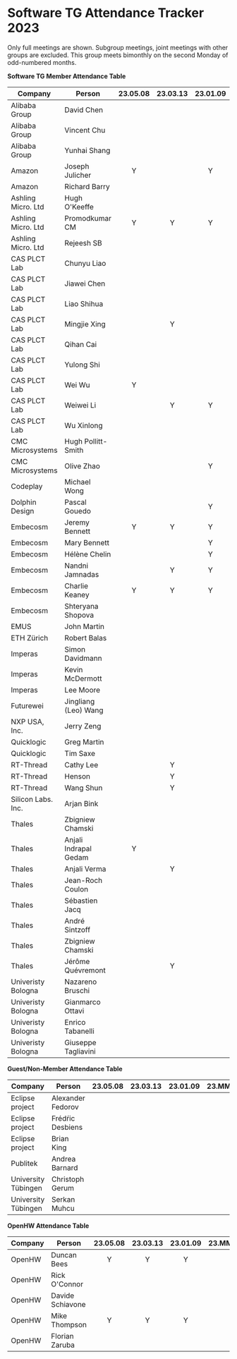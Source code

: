 # Software TG Attendance Tracker 2023

Only full meetings are shown. Subgroup meetings, joint meetings with other
groups are excluded. This group meets bimonthly on the second Monday of
odd-numbered months.

**Software TG Member Attendance Table**

| Company                |  Person               |23.05.08|23.03.13|23.01.09|23.MM.DD|
|------------------------|-----------------------|:------:|:------:|:------:|:------:|
| Alibaba Group          | David Chen            |        |        |        |        |
| Alibaba Group          | Vincent Chu           |        |        |        |        |
| Alibaba Group          | Yunhai Shang          |        |        |        |        |
| Amazon                 | Joseph Julicher       | Y      |        | Y      |        |
| Amazon                 | Richard Barry         |        |        |        |        |
| Ashling Micro. Ltd     | Hugh O'Keeffe         |        |        |        |        |
| Ashling Micro. Ltd     | Promodkumar CM        | Y      | Y      | Y      |        |
| Ashling Micro. Ltd     | Rejeesh SB            |        |        |        |        |
| CAS PLCT Lab           | Chunyu Liao           |        |        |        |        |
| CAS PLCT Lab           | Jiawei Chen           |        |        |        |        |
| CAS PLCT Lab           | Liao Shihua           |        |        |        |        |
| CAS PLCT Lab           | Mingjie Xing          |        | Y      |        |        |
| CAS PLCT Lab           | Qihan Cai             |        |        |        |        |
| CAS PLCT Lab           | Yulong Shi            |        |        |        |        |
| CAS PLCT Lab           | Wei Wu                | Y      |        |        |        |
| CAS PLCT Lab           | Weiwei Li             |        | Y      | Y      |        |
| CAS PLCT Lab           | Wu Xinlong            |        |        |        |        |
| CMC Microsystems       | Hugh Pollitt-Smith    |        |        |        |        |
| CMC Microsystems       | Olive Zhao            |        |        | Y      |        |
| Codeplay               | Michael Wong          |        |        |        |        |
| Dolphin Design         | Pascal Gouedo         |        |        | Y      |        |
| Embecosm               | Jeremy Bennett        | Y      | Y      | Y      |        |
| Embecosm               | Mary Bennett          |        |        | Y      |        |
| Embecosm               | Hélène Chelin         |        |        | Y      |        |
| Embecosm               | Nandni Jamnadas       |        | Y      | Y      |        |
| Embecosm               | Charlie Keaney        | Y      | Y      | Y      |        |
| Embecosm               | Shteryana Shopova     |        |        |        |        |
| EMUS                   | John Martin           |        |        |        |        |
| ETH Zürich             | Robert Balas          |        |        |        |        |
| Imperas                | Simon Davidmann       |        |        |        |        |
| Imperas                | Kevin McDermott       |        |        |        |        |
| Imperas                | Lee Moore             |        |        |        |        |
| Futurewei              | Jingliang (Leo) Wang  |        |        |        |        |
| NXP USA, Inc.          | Jerry Zeng            |        |        |        |        |
| Quicklogic             | Greg Martin           |        |        |        |        |
| Quicklogic             | Tim Saxe              |        |        |        |        |
| RT-Thread              | Cathy Lee             |        | Y      |        |        |
| RT-Thread              | Henson                |        | Y      |        |        |
| RT-Thread              | Wang Shun             |        | Y      |        |        |
| Silicon Labs. Inc.     | Arjan Bink            |        |        |        |        |
| Thales                 | Zbigniew Chamski      |        |        |        |        |
| Thales                 | Anjali Indrapal Gedam | Y      |        |        |        |
| Thales                 | Anjali Verma          |        | Y      |        |        |
| Thales                 | Jean-Roch Coulon      |        |        |        |        |
| Thales                 | Sébastien Jacq        |        |        |        |        |
| Thales                 | André Sintzoff        |        |        |        |        |
| Thales                 | Zbigniew Chamski      |        |        |        |        |
| Thales                 | Jérôme Quévremont     |        | Y      |        |        |
| Univeristy Bologna     | Nazareno Bruschi      |        |        |        |        |
| Univeristy Bologna     | Gianmarco Ottavi      |        |        |        |        |
| Univeristy Bologna     | Enrico Tabanelli      |        |        |        |        |
| Univeristy Bologna     | Giuseppe Tagliavini   |        |        |        |        |

**Guest/Non-Member Attendance Table**

| Company                |  Person               |23.05.08|23.03.13|23.01.09|23.MM.DD|
|------------------------|-----------------------|:------:|:------:|:------:|:------:|
| Eclipse project        | Alexander Fedorov     |        |        |        |        |
| Eclipse project        | Frédŕic Desbiens      |        |        |        |        |
| Eclipse project        | Brian King            |        |        |        |        |
| Publitek               | Andrea Barnard        |        |        |        |        |
| University Tübingen    | Christoph Gerum       |        |        |        |        |
| University Tübingen    | Serkan Muhcu          |        |        |        |        |

**OpenHW Attendance Table**

| Company                |  Person               |23.05.08|23.03.13|23.01.09|23.MM.DD|
|------------------------|-----------------------|:------:|:------:|:------:|:------:|
| OpenHW                 | Duncan Bees           | Y      | Y      | Y      |        |
| OpenHW                 | Rick O'Connor         |        |        |        |        |
| OpenHW                 | Davide Schiavone      |        |        |        |        |
| OpenHW                 | Mike Thompson         | Y      | Y      | Y      |        |
| OpenHW                 | Florian Zaruba        |        |        |        |        |
